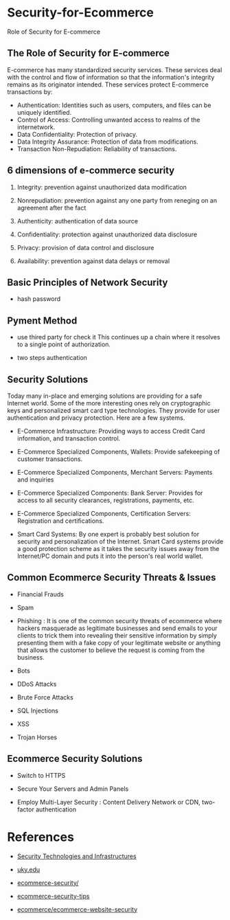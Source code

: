 # Security-for-Ecommerce
Role of Security for E-commerce

## The Role of Security for E-commerce

E-commerce has many standardized security services. These services deal with the control and flow of information so that the information's integrity remains as its originator intended. These services protect E-commerce transactions by:

- Authentication: Identities such as users, computers, and files can be uniquely identified.
- Control of Access: Controlling unwanted access to realms of the internetwork.
- Data Confidentiality: Protection of privacy.
- Data Integrity Assurance: Protection of data from modifications.
- Transaction Non-Repudiation: Reliability of transactions.


## 6 dimensions of e-commerce security

1. Integrity: prevention against unauthorized data modification

2. Nonrepudiation: prevention against any one party from reneging on an agreement after the fact

3. Authenticity: authentication of data source

4. Confidentiality: protection against unauthorized data disclosure

5. Privacy: provision of data control and disclosure

6. Availability: prevention against data delays or removal 
   
## Basic Principles of Network Security

- hash password
	
## Pyment Method

- use thired party for check it This continues up a chain where it resolves to a single point of authorization.

- two steps authentication 
	
	
## Security Solutions

Today many in-place and emerging solutions are providing for a safe Internet world.  Some of the more interesting ones rely on cryptographic keys and personalized smart card type technologies.  They provide for user authentication and privacy protection. Here are a few systems.

- E-Commerce Infrastructure: Providing ways to access Credit Card information, and transaction control.

- E-Commerce Specialized Components, Wallets: Provide safekeeping of customer transactions.

- E-Commerce Specialized Components, Merchant Servers: Payments and inquiries

- E-Commerce Specialized Components: Bank Server: Provides for access to all security clearances, registrations, payments, etc.

- E-Commerce Specialized Components, Certification Servers: Registration and certifications.

- Smart Card Systems: By one expert is probably best solution for security and personalization of the Internet. Smart Card systems provide a good protection scheme as it takes the security issues away from the Internet/PC domain and puts it into the person's real world wallet.


## Common Ecommerce Security Threats & Issues

- Financial Frauds

- Spam

- Phishing : It is one of the common security threats of ecommerce where hackers masquerade as legitimate businesses and send emails to your clients to trick them into revealing their sensitive information by simply presenting them with a fake copy of your legitimate website or anything that allows the customer to believe the request is coming from the business.

- Bots

- DDoS Attacks

- Brute Force Attacks

- SQL Injections

- XSS

- Trojan Horses

## Ecommerce Security Solutions

- Switch to HTTPS

- Secure Your Servers and Admin Panels

- Employ Multi-Layer Security : Content Delivery Network or CDN, two-factor authentication


# References

- [Security Technologies and Infrastructures](https://www2.seas.gwu.edu/~simhaweb/ecom/notes/security/index.html#The%20Role%20of%20Security%20for%20E-commerce)

- [uky.edu](http://www.uky.edu/~dsianita/390/390wk4.html)

- [ecommerce-security/](https://www.getastra.com/blog/knowledge-base/ecommerce-security/)

- [ecommerce-security-tips](https://www.cloudways.com/blog/ecommerce-security-tips/)

- [ecommerce/ecommerce-website-security](https://www.bigcommerce.com/articles/ecommerce/ecommerce-website-security/#conclusion)

